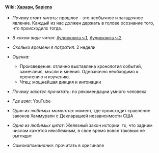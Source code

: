 #### Wiki: [Харари](https://ru.wikipedia.org/wiki/%D0%A5%D0%B0%D1%80%D0%B0%D1%80%D0%B8,_%D0%AE%D0%B2%D0%B0%D0%BB%D1%8C_%D0%9D%D0%BE%D0%B9), [Sapiens](https://ru.wikipedia.org/wiki/Sapiens:_%D0%9A%D1%80%D0%B0%D1%82%D0%BA%D0%B0%D1%8F_%D0%B8%D1%81%D1%82%D0%BE%D1%80%D0%B8%D1%8F_%D1%87%D0%B5%D0%BB%D0%BE%D0%B2%D0%B5%D1%87%D0%B5%D1%81%D1%82%D0%B2%D0%B0)

* *Почему стоит читать*: прошлое - это необычное и загадочное явление. Каждый из нас должен держать в голове осознание того, что происходило тогда.

* *В каком виде читал*: [Аудиокнига ч.1](https://www.youtube.com/watch?v=54Ab-zR5Gkw), [Аудиокнига ч.2](https://www.youtube.com/watch?v=s-mnJvwW4CE)

* *Сколько времени я потратил*: 2 недели

* *Оценка*: 

     - Произведение: отлично выставлена хронология событий, замечания, мысли и мнения. Однозначно необходимо к прочтению и изучению.
     - Чтец: мощнейшая дикция и интонации

* *Почему захотел прочитать*: по рекомендации умного человека

* *Где взял*: YouTube

* *Один из любимых моментов*: момент, где происходит сравнение законов Хаммурапи с Декларацией независимости США 

* *Одна из любимых цитат*: Железный закон истории: то, что задним числом кажется неизбежным, в свое время вовсе таковым не выглядит

* *Самонапоминание*: прочитать в оригинале

